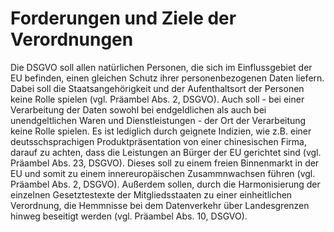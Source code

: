 # Forderungen und Ziele der Verordnungen

Die DSGVO soll allen natürlichen Personen, die sich im Einflussgebiet der EU befinden, einen gleichen Schutz ihrer personenbezogenen Daten liefern. Dabei soll die Staatsangehörigkeit und der Aufenthaltsort der Personen keine Rolle spielen (vgl. Präambel Abs. 2, DSGVO). Auch soll - bei einer Verarbeitung der Daten sowohl bei endgeldlichen als auch bei unendgeltlichen Waren und Dienstleistungen - der Ort der Verarbeitung keine Rolle spielen. Es ist lediglich durch geignete Indizien, wie z.B. einer deutsschsprachigen Produktpräsentation von einer chinesischen Firma, darauf zu achten, dass die Leistungen an Bürger der EU gerichtet sind (vgl. Präambel Abs. 23, DSGVO). Dieses soll zu einem freien Binnenmarkt in der EU und somit zu einem innereuropäischen Zusammnwachsen führen (vgl. Präambel Abs. 2, DSGVO). Außerdem sollen, durch die Harmonisierung der einzelnen Gesetztestexte der Mitgliedsstaaten zu einer einheitlichen Verordnung, die Hemmnisse bei dem Datenverkehr über Landesgrenzen hinweg beseitigt werden (vgl. Präambel Abs. 10, DSGVO).

